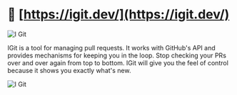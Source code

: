 # :rocket: [https://igit.dev/](https://igit.dev/)

![I Git](https://igit.dev/img/logo_full.png)

IGit is a tool for managing pull requests. It works with GitHub's API and provides mechanisms for keeping you in the loop. Stop checking your PRs over and over again from top to bottom. IGit will give you the feel of control because it shows you exactly what's new.

![I Git](https://igit.dev/img/site/igit.jpg)